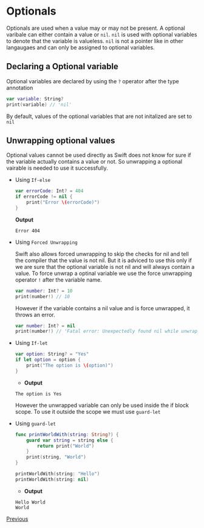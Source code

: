 # Optionals

Optionals are used when a value may or may not be present. A optional varibale can either contain a value or `nil`. `nil` is used with optional variables to denote that the variable is valueless. `nil` is not a pointer like in other langaugaes and can only be assigned to optional variables.

## Declaring a Optional variable

Optional variables are declared by using the `?` operator after the type annotation

```swift
var variable: String?
print(variable) // 'nil'
```

By default, values of the optional variables that are not initalized are set to `nil`

## Unwrapping optional values

Optional values cannot be used directly as Swift does not know for sure if the variable actually contains a value or not. So unwrapping a optional vairable is needed to use it successfully.

- Using `If-else`

	```swift
	var errorCode: Int? = 404
	if errorCode != nil {
		print("Error \(errorCode)")
	}
	```
	**Output**
	```
	Error 404
	```

- Using `Forced Unwrapping`

	Swift also allows forced unwrapping to skip the checks for nil and tell the compiler that the value is not nil. But it is adviced to use this only if we are sure that the optional variable is not nil and will always contain a value. To force unwrap a optinal variable we use the force unwrapping operator `!` after the variable name.

	```swift
	var number: Int? = 10
	print(number!) // 10
	```

	However if the variable contains a nil value and is force unwrapped, it throws an error.

	```swift
	var number: Int? = nil
	print(number!) // 'Fatal error: Unexpectedly found nil while unwrapping an Optional value'
	```

- Using `If-let`
  
	```swift
	var option: String? = "Yes"
	if let option = option {
		print("The option is \(option)")
	}
	```
	- **Output**
	```
	The option is Yes
	```
	
	However the unwrapped variable can only be used inside the if block scope. To use it outside the scope we must use `guard-let`

- Using `guard-let`

	```swift
	func printWorldWith(string: String?) {
    	guard var string = string else {
        	return print("World")
    	}
    	print(string, "World")
	}

	printWorldWith(string: "Hello")
	printWorldWith(string: nil)
	```
	- **Output**
	```
	Hello World
	World
	```

[Previous](2-StringAndChars.md)